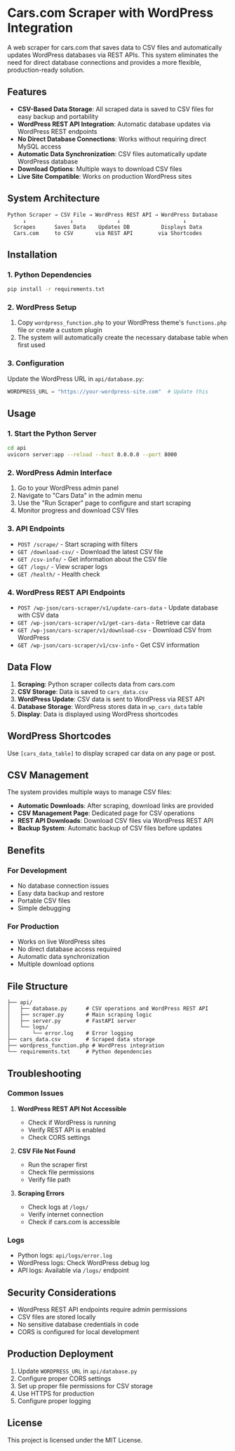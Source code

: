 # Cars.com Scraper with WordPress Integration

A web scraper for cars.com that saves data to CSV files and automatically updates WordPress databases via REST APIs. This system eliminates the need for direct database connections and provides a more flexible, production-ready solution.

## Features

- **CSV-Based Data Storage**: All scraped data is saved to CSV files for easy backup and portability
- **WordPress REST API Integration**: Automatic database updates via WordPress REST endpoints
- **No Direct Database Connections**: Works without requiring direct MySQL access
- **Automatic Data Synchronization**: CSV files automatically update WordPress database
- **Download Options**: Multiple ways to download CSV files
- **Live Site Compatible**: Works on production WordPress sites

## System Architecture

```
Python Scraper → CSV File → WordPress REST API → WordPress Database
     ↓              ↓              ↓                    ↓
  Scrapes      Saves Data    Updates DB          Displays Data
  Cars.com     to CSV       via REST API        via Shortcodes
```

## Installation

### 1. Python Dependencies

```bash
pip install -r requirements.txt
```

### 2. WordPress Setup

1. Copy `wordpress_function.php` to your WordPress theme's `functions.php` file or create a custom plugin
2. The system will automatically create the necessary database table when first used

### 3. Configuration

Update the WordPress URL in `api/database.py`:

```python
WORDPRESS_URL = "https://your-wordpress-site.com"  # Update this
```

## Usage

### 1. Start the Python Server

```bash
cd api
uvicorn server:app --reload --host 0.0.0.0 --port 8000
```

### 2. WordPress Admin Interface

1. Go to your WordPress admin panel
2. Navigate to "Cars Data" in the admin menu
3. Use the "Run Scraper" page to configure and start scraping
4. Monitor progress and download CSV files

### 3. API Endpoints

- `POST /scrape/` - Start scraping with filters
- `GET /download-csv/` - Download the latest CSV file
- `GET /csv-info/` - Get information about the CSV file
- `GET /logs/` - View scraper logs
- `GET /health/` - Health check

### 4. WordPress REST API Endpoints

- `POST /wp-json/cars-scraper/v1/update-cars-data` - Update database with CSV data
- `GET /wp-json/cars-scraper/v1/get-cars-data` - Retrieve car data
- `GET /wp-json/cars-scraper/v1/download-csv` - Download CSV from WordPress
- `GET /wp-json/cars-scraper/v1/csv-info` - Get CSV information

## Data Flow

1. **Scraping**: Python scraper collects data from cars.com
2. **CSV Storage**: Data is saved to `cars_data.csv`
3. **WordPress Update**: CSV data is sent to WordPress via REST API
4. **Database Storage**: WordPress stores data in `wp_cars_data` table
5. **Display**: Data is displayed using WordPress shortcodes

## WordPress Shortcodes

Use `[cars_data_table]` to display scraped car data on any page or post.

## CSV Management

The system provides multiple ways to manage CSV files:

- **Automatic Downloads**: After scraping, download links are provided
- **CSV Management Page**: Dedicated page for CSV operations
- **REST API Downloads**: Download CSV files via WordPress REST API
- **Backup System**: Automatic backup of CSV files before updates

## Benefits

### For Development
- No database connection issues
- Easy data backup and restore
- Portable CSV files
- Simple debugging

### For Production
- Works on live WordPress sites
- No direct database access required
- Automatic data synchronization
- Multiple download options

## File Structure

```
├── api/
│   ├── database.py      # CSV operations and WordPress REST API
│   ├── scraper.py       # Main scraping logic
│   ├── server.py        # FastAPI server
│   └── logs/
│       └── error.log    # Error logging
├── cars_data.csv        # Scraped data storage
├── wordpress_function.php # WordPress integration
└── requirements.txt     # Python dependencies
```

## Troubleshooting

### Common Issues

1. **WordPress REST API Not Accessible**
   - Check if WordPress is running
   - Verify REST API is enabled
   - Check CORS settings

2. **CSV File Not Found**
   - Run the scraper first
   - Check file permissions
   - Verify file path

3. **Scraping Errors**
   - Check logs at `/logs/`
   - Verify internet connection
   - Check if cars.com is accessible

### Logs

- Python logs: `api/logs/error.log`
- WordPress logs: Check WordPress debug log
- API logs: Available via `/logs/` endpoint

## Security Considerations

- WordPress REST API endpoints require admin permissions
- CSV files are stored locally
- No sensitive database credentials in code
- CORS is configured for local development

## Production Deployment

1. Update `WORDPRESS_URL` in `api/database.py`
2. Configure proper CORS settings
3. Set up proper file permissions for CSV storage
4. Use HTTPS for production
5. Configure proper logging

## License

This project is licensed under the MIT License.